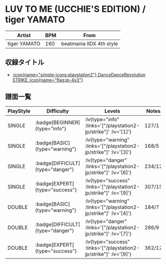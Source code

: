 # LUV TO ME (UCCHIE'S EDITION) / tiger YAMATO

|Artist|BPM|From|
|------|---|----|
|tiger YAMATO|160|beatmania IIDX 4th style|

## 収録タイトル

- [ :icon{name="simple-icons:playstation2"} DanceDanceRevolution STRIKE :icon{name="flag:jp-4x3"} ](/playstation2-jp/strike)

## 譜面一覧

|PlayStyle|Difficulty|Levels|Notes|Movie|
|---------|----------|------|-----|-----|
|SINGLE| :badge[BEGINNER]{type="info"} | :lv{type="info" :links='["/playstation2-jp/strike"]' :lv='[1]'} |127/1||
|SINGLE| :badge[BASIC]{type="warning"} | :lv{type="warning" :links='["/playstation2-jp/strike"]' :lv='[3]'} |168/5||
|SINGLE| :badge[DIFFICULT]{type="danger"} | :lv{type="danger" :links='["/playstation2-jp/strike"]' :lv='[6]'} |234/12||
|SINGLE| :badge[EXPERT]{type="success"} | :lv{type="success" :links='["/playstation2-jp/strike"]' :lv='[9]'} |307/15||
|DOUBLE| :badge[BASIC]{type="warning"} | :lv{type="warning" :links='["/playstation2-jp/strike"]' :lv='[4]'} |184/7||
|DOUBLE| :badge[DIFFICULT]{type="danger"} | :lv{type="danger" :links='["/playstation2-jp/strike"]' :lv='[7]'} |286/9||
|DOUBLE| :badge[EXPERT]{type="success"} | :lv{type="success" :links='["/playstation2-jp/strike"]' :lv='[9]'} |362/12||
